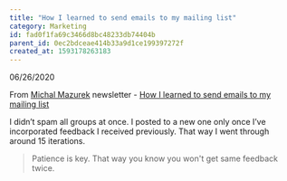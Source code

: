 ```yaml
---
title: "How I learned to send emails to my mailing list"
category: Marketing
id: fad0f1fa69c3466d8bc48233db74404b
parent_id: 0ec2bdceae414b33a9d1ce199397272f
created_at: 1593178263183
---
```


06/26/2020 

From [Michal Mazurek](https://syften.com) newsletter - [How I learned to send emails to my mailing list](https://mail.google.com/mail/u/0/#inbox/FMfcgxwJWXWMsntNxHtvZQLlVlPkDFMV)

I didn’t spam all groups at once. I posted to a new one only once I’ve incorporated feedback I received previously. That way I went through around 15 iterations.

> Patience is key. That way you know you won't get same feedback twice.
    